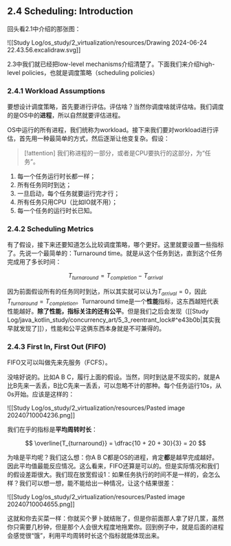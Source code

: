 ## 2.4 Scheduling: Introduction

回头看2.1中介绍的那张图：

![[Study Log/os_study/2_virtualization/resources/Drawing 2024-06-24 22.43.56.excalidraw.svg]]

2.3中我们就已经把low-level mechanisms介绍清楚了。下面我们来介绍high-level policies，也就是调度策略（scheduling policies）

### 2.4.1 Workload Assumptions

要想设计调度策略，首先要进行评估。评估啥？当然你调度啥就评估啥。我们调度的是OS中的**进程**，所以自然就要评估进程。

OS中运行的所有进程，我们统称为workload。接下来我们要对workload进行评估，首先用一种最简单的方式，然后逐渐让他变复杂。假设：

> [!attention]
> 我们称进程的一部分，或者是CPU要执行的这部分，为“任务”。

1. 每一个任务运行时长都一样；
2. 所有任务同时到达；
3. 一旦启动，每个任务就要运行完才行；
4. 所有任务只用CPU（比如IO就不用）；
5. 每一个任务的运行时长已知。

### 2.4.2 Scheduling Metrics

有了假设，接下来还要知道怎么比较调度策略，哪个更好。这里就要设置一些指标了。先说一个最简单的：Turnaround time。就是从这个任务到达，直到这个任务完成用了多长时间：

$$
T_{turnaround} = T_{completion} - T_{arrival}
$$

因为前面假设所有的任务同时到达，所以其实就可以认为$T_{arrival} = 0$，因此$T_{turnaround} = T_{completion}$。Turnaround time是一个**性能**指标，这东西越短代表性能越好。**除了性能，指标关注的还有公平**。但是我们之后会发现（[[Study Log/java_kotlin_study/concurrency_art/5_3_reentrant_lock#^e43b0b|其实我早就发现了]]），性能和公平这俩东西本身就是不可兼得的。

### 2.4.3 First In, First Out (FIFO)

FIFO又可以叫做先来先服务（FCFS）。

没啥好说的。比如A B C，履行上面的假设。当然，同时到达是不现实的，就是A比B先来一丢丢，B比C先来一丢丢，可以忽略不计的那种。每个任务运行10s，从0s开始。应该是这样的：

![[Study Log/os_study/2_virtualization/resources/Pasted image 20240710004236.png]]

我们在乎的指标是**平均周转时长**：

$$
\overline{T_{turnaround}} = \dfrac{10 + 20 + 30}{3} = 20
$$

为啥是平均呢？我们这么想：你A B C都是OS的进程，肯定**都**是越早完成越好。因此平均值最能反应情况。这么看来，FIFO还算是可以的。但是实际情况和我们的假设差距很大。我们现在放宽假设1：如果任务执行的时间不是一样的，会怎么样？我们可以想一想，能不能给出一种情况，让这个结果很差：

![[Study Log/os_study/2_virtualization/resources/Pasted image 20240710004655.png]]

这就和你去买菜一样：你就买个萝卜就结账了，但是你前面那人拿了好几筐，虽然你只需要几秒钟，但是那个人会很大程度地拖累你。回到例子中，就是后面的进程会感觉很“饿”，利用平均周转时长这个指标就能体现出来。